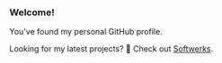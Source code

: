 ### Welcome!

You've found my personal GitHub profile.

Looking for my latest projects? 🚧 Check out [Softwerks](https://github.com/softwerks).
